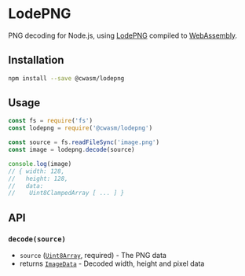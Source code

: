 # LodePNG

PNG decoding for Node.js, using [LodePNG][LodePNG] compiled to [WebAssembly][WebAssembly].

[LodePNG]: https://lodev.org/lodepng/
[WebAssembly]: https://webassembly.org

## Installation

```sh
npm install --save @cwasm/lodepng
```

## Usage

```js
const fs = require('fs')
const lodepng = require('@cwasm/lodepng')

const source = fs.readFileSync('image.png')
const image = lodepng.decode(source)

console.log(image)
// { width: 128,
//   height: 128,
//   data:
//    Uint8ClampedArray [ ... ] }
```

## API

### `decode(source)`

- `source` ([`Uint8Array`](https://developer.mozilla.org/en-US/docs/Web/JavaScript/Reference/Global_Objects/Uint8Array), required) - The PNG data
- returns [`ImageData`](https://developer.mozilla.org/en-US/docs/Web/API/ImageData) - Decoded width, height and pixel data
